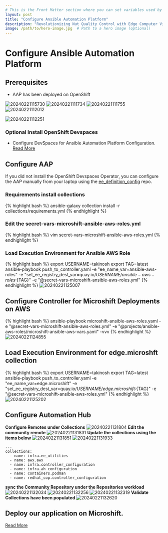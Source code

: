 ```yaml
---
# This is the Front Matter section where you can set variables used by Jekyll
layout: post
title: "Configure Ansible Automation Platform"
description: "Revolutionizing Nut Quality Control with Edge Computer Vision using YOLO V5 and Microshift"
image: /path/to/hero-image.jpg  # Path to a hero image (optional)
---
```


# Configure Ansible Automation Platform

## Prerequisites
* AAP has been deployed on OpenShift

![20240221115730](https://i.imgur.com/bTuaOBp.png)
![20240221111734](https://i.imgur.com/2B5Wckz.png)
![20240221111755](https://i.imgur.com/cgMvq8u.jpeg)
![20240221112012](https://i.imgur.com/OUymygl.png)

![20240221112251](https://i.imgur.com/PaUXYLY.png)

### Optional Install OpenShift Devspaces
* Configure DevSpaces for Ansible Automation Platform Configuration. [Read More](../../deployments/devspaces_configuration)


## Configure AAP
If you did not install the OpenShift Devspaces Operator, you can configure the AAP manually from your laptop using the [ee_definition_config](https://github.com/tosin2013/ee_definition_config) repo.

### Requirements install collections
{% highlight bash %}
ansible-galaxy collection install  -r collections/requirements.yml 
{% endhighlight %}

### Edit the secret-vars-microshift-ansible-aws-roles.yml
{% highlight bash %}
vim secret-vars-microshift-ansible-aws-roles.yml
{% endhighlight %}

### Load Execution Environment for Ansible AWS Role
{% highlight bash %}
export USERNAME=takinosh
export TAG=latest
ansible-playbook push_to_controller.yaml -e "ee_name_var=ansible-aws-roles" -e "set_ee_registry_dest_var=quay.io/${USERNAME}/ansible-aws-roles:${TAG}"  -e "@secret-vars-microshift-ansible-aws-roles.yml"
{% endhighlight %}
![20240221125007](https://i.imgur.com/7kAxN3V.png)

## Configure Controller for Microshift Deployments on AWS
{% highlight bash %}
ansible-playbook  microshift-ansible-aws-roles.yaml  -e "@secret-vars-microshift-ansible-aws-roles.yml" -e "@projects/ansible-aws-roles/microshift-ansible-aws-vars.yaml"  -vvv
{% endhighlight %}
![20240221124855](https://i.imgur.com/3PUdxRK.png)

## Load Execution Environment for edge.microshft collection
{% highlight bash %}
export USERNAME=takinosh
export TAG=latest
ansible-playbook push_to_controller.yaml -e "ee_name_var=edge.microshift" -e "set_ee_registry_dest_var=quay.io/${USERNAME}/edge.microshift:${TAG}"  -e "@secret-vars-microshift-ansible-aws-roles.yml"
{% endhighlight %}
![20240221125202](https://i.imgur.com/E37ENMW.png)


## Configure Automation Hub

**Configure Remotes under Collections**
![20240221131804](https://i.imgur.com/G7RDXTm.png)
**Edit the community remote**
![20240221131831](https://i.imgur.com/EIdnoD7.png)
**Update the collections using the items below**
![20240221131851](https://i.imgur.com/fxecD56.png)
![20240221131933](https://i.imgur.com/a2qhixe.png)
```
---
collections:
  - name: infra.ee_utilities
  - name: awx.awx
  - name: infra.controller_configuration
  - name: infra.ah_configuration
  - name: containers.podman
  - name: redhat_cop.controller_configuration
```
**sync the Community Repository under the Repositories workload**
![20240221132034](https://i.imgur.com/bG4Krds.png)
![20240221132256](https://i.imgur.com/WlG39Xa.png)
![20240221132319](https://i.imgur.com/gX2Advc.png)
**Validate Collections have been populated**
![20240221132620](https://i.imgur.com/lPeNMfG.png)

## Deploy our application on Microshift. 
[Read More](../../deployments/aap_microshift_deployment)